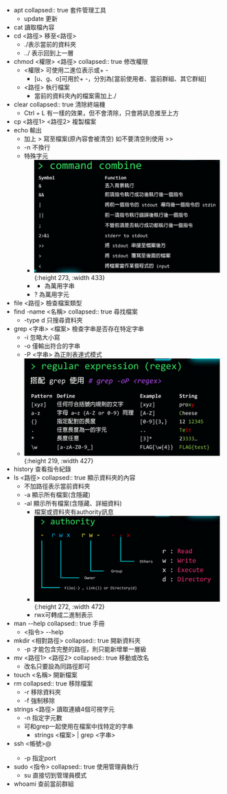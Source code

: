- apt 
  collapsed:: true
  套件管理工具
	- update 更新
- cat 
  讀取檔內容
- cd <路徑>
  移至<路徑>
	- ./表示當前的資料夾
	- ../ 表示回到上一層
- chmod <權限> <路徑>
  collapsed:: true
  修改權限
	- <權限> 可使用二進位表示或+ -
		- [u、g、o]可用於+ -，分別為[當前使用者、當前群組、其它群組]
	- <路徑> 
	  執行檔案
		- 當前的資料夾內的檔案需加上./
- clear 
  collapsed:: true
  清除終端機
	- Ctrl + L 有一樣的效果，但不會清除，只會將訊息推至上方
- cp <路徑1> <路徑2>
  複製檔案
- echo
  輸出
	- 加上 > 寫至檔案(原內容會被清空)
	  如不要清空則使用 >>
	- -n 不換行
	- 特殊字元
		- ![image.png](../assets/image_1667023473598_0.png){:height 273, :width 433}
		- * 為萬用字串
		- ? 為萬用字元
- file <路徑>
  檢查檔案類型
- find -name <名稱>
  collapsed:: true
  尋找檔案
	- -type d 只搜尋資料夾
- grep <字串> <檔案>
  檢查字串是否存在特定字串
	- -i 忽略大小寫
	- -o 僅輸出符合的字串
	- -P <字串> 為正則表達式模式
	- ![image.png](../assets/image_1667027060588_0.png){:height 219, :width 427}
- history
  查看指令紀錄
- ls <路徑> 
  collapsed:: true
  顯示資料夾的內容
	- 不加路徑表示當前資料夾
	- -a 顯示所有檔案(含隱藏)
	- -al 顯示所有檔案(含隱藏、詳細資料)
		- 檔案或資料夾有authority訊息
		- ![image.png](../assets/image_1667012292389_0.png){:height 272, :width 472}
		- rwx可轉成二進制表示
- man --help
  collapsed:: true
  手冊
	- <指令> --help
- mkdir <相對路徑>
  collapsed:: true
  開新資料夾
	- -p 才能包含完整的路徑，則只能新增單一層級
- mv <路徑1> <路徑2>
  collapsed:: true
  移動或改名
	- 改名只要設為同路徑即可
- touch <名稱>
  開新檔案
- rm
  collapsed:: true
  移除檔案
	- -r 移除資料夾
	- -f 強制移除
- strings <路徑>
  讀取連續4個可視字元
	- -n 指定字元數
	- 可和grep一起使用在檔案中找特定的字串
		- strings <檔案> | grep <字串>
- ssh <帳號>@<IP>
	- -p 指定port
- sudo <指令>
  collapsed:: true
  使用管理員執行
	- su 直接切到管理員模式
- whoami
  查前當前群組